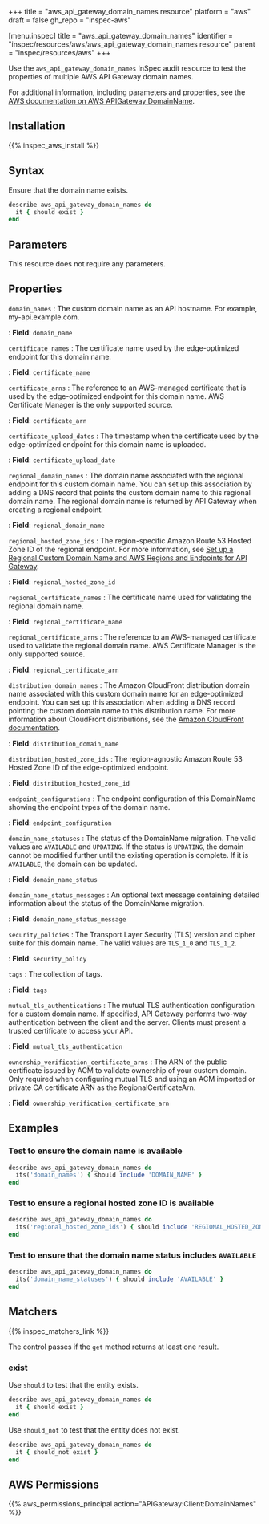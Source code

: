 +++
title = "aws_api_gateway_domain_names resource"
platform = "aws"
draft = false
gh_repo = "inspec-aws"

[menu.inspec]
title = "aws_api_gateway_domain_names"
identifier = "inspec/resources/aws/aws_api_gateway_domain_names resource"
parent = "inspec/resources/aws"
+++

Use the `aws_api_gateway_domain_names` InSpec audit resource to test the properties of multiple AWS API Gateway domain names.

For additional information, including parameters and properties, see the [AWS documentation on AWS APIGateway DomainName](https://docs.aws.amazon.com/AWSCloudFormation/latest/UserGuide/aws-resource-apigateway-domainname.html).

## Installation

{{% inspec_aws_install %}}

## Syntax

Ensure that the domain name exists.

```ruby
describe aws_api_gateway_domain_names do
  it { should exist }
end
```

## Parameters

This resource does not require any parameters.

## Properties

`domain_names`
: The custom domain name as an API hostname. For example, my-api.example.com.

: **Field**: `domain_name`

`certificate_names`
: The certificate name used by the edge-optimized endpoint for this domain name.

: **Field**: `certificate_name`

`certificate_arns`
: The reference to an AWS-managed certificate that is used by the edge-optimized endpoint for this domain name. AWS Certificate Manager is the only supported source.

: **Field**: `certificate_arn`

`certificate_upload_dates`
: The timestamp when the certificate used by the edge-optimized endpoint for this domain name is uploaded.

: **Field**: `certificate_upload_date`

`regional_domain_names`
: The domain name associated with the regional endpoint for this custom domain name. You can set up this association by adding a DNS record that points the custom domain name to this regional domain name. The regional domain name is returned by API Gateway when creating a regional endpoint.

: **Field**: `regional_domain_name`

`regional_hosted_zone_ids`
: The region-specific Amazon Route 53 Hosted Zone ID of the regional endpoint. For more information, see [Set up a Regional Custom Domain Name and AWS Regions and Endpoints for API Gateway](https://docs.aws.amazon.com/apigateway/latest/developerguide/apigateway-regional-api-custom-domain-create.html).

: **Field**: `regional_hosted_zone_id`

`regional_certificate_names`
: The certificate name used for validating the regional domain name.

: **Field**: `regional_certificate_name`

`regional_certificate_arns`
: The reference to an AWS-managed certificate used to validate the regional domain name. AWS Certificate Manager is the only supported source.

: **Field**: `regional_certificate_arn`

`distribution_domain_names`
: The Amazon CloudFront distribution domain name associated with this custom domain name for an edge-optimized endpoint. You can set up this association when adding a DNS record pointing the custom domain name to this distribution name. For more information about CloudFront distributions, see the [Amazon CloudFront documentation](https://docs.aws.amazon.com/cloudfront/index.html).

: **Field**: `distribution_domain_name`

`distribution_hosted_zone_ids`
: The region-agnostic Amazon Route 53 Hosted Zone ID of the edge-optimized endpoint.

: **Field**: `distribution_hosted_zone_id`

`endpoint_configurations`
: The endpoint configuration of this DomainName showing the endpoint types of the domain name.

: **Field**: `endpoint_configuration`

`domain_name_statuses`
: The status of the DomainName migration. The valid values are `AVAILABLE` and `UPDATING`. If the status is `UPDATING`, the domain cannot be modified further until the existing operation is complete. If it is `AVAILABLE`, the domain can be updated.

: **Field**: `domain_name_status`

`domain_name_status_messages`
: An optional text message containing detailed information about the status of the DomainName migration.

: **Field**: `domain_name_status_message`

`security_policies`
: The Transport Layer Security (TLS) version and cipher suite for this domain name. The valid values are `TLS_1_0` and `TLS_1_2`.

: **Field**: `security_policy`

`tags`
: The collection of tags.

: **Field**: `tags`

`mutual_tls_authentications`
: The mutual TLS authentication configuration for a custom domain name. If specified, API Gateway performs two-way authentication between the client and the server. Clients must present a trusted certificate to access your API.

: **Field**: `mutual_tls_authentication`

`ownership_verification_certificate_arns`
: The ARN of the public certificate issued by ACM to validate ownership of your custom domain. Only required when configuring mutual TLS and using an ACM imported or private CA certificate ARN as the RegionalCertificateArn.

: **Field**: `ownership_verification_certificate_arn`

## Examples

### Test to ensure the domain name is available

```ruby
describe aws_api_gateway_domain_names do
  its('domain_names') { should include 'DOMAIN_NAME' }
end
```

### Test to ensure a regional hosted zone ID is available

```ruby
describe aws_api_gateway_domain_names do
  its('regional_hosted_zone_ids') { should include 'REGIONAL_HOSTED_ZONE_ID' }
end
```

### Test to ensure that the domain name status includes `AVAILABLE`

```ruby
describe aws_api_gateway_domain_names do
  its('domain_name_statuses') { should include 'AVAILABLE' }
end
```

## Matchers

{{% inspec_matchers_link %}}

The control passes if the `get` method returns at least one result.

### exist

Use `should` to test that the entity exists.

```ruby
describe aws_api_gateway_domain_names do
  it { should exist }
end
```

Use `should_not` to test that the entity does not exist.

```ruby
describe aws_api_gateway_domain_names do
  it { should_not exist }
end
```

## AWS Permissions

{{% aws_permissions_principal action="APIGateway:Client:DomainNames" %}}
